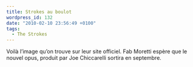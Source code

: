 ```yaml
---
title: Strokes au boulot
wordpress_id: 132
date: "2010-02-10 23:56:49 +0100"
tags:
  - The Strokes
---
```


Voilà l’image qu’on trouve sur leur site officiel. Fab Moretti espère que le
nouvel opus, produit par Joe Chiccarelli sortira en septembre.
